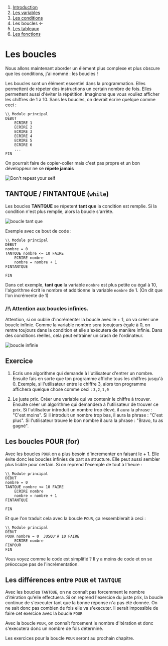 1. [Introduction](../README.md)
1. [Les variables](./variables.md)
1. [Les conditions](./conditions.md)
1. Les boucles ←
1. [Les tableaux](./array.md)
1. [Les fonctions](./function.md)


# Les boucles 

Nous allons maintenant aborder un élément plus complexe et  plus obscure que les conditions, j'ai nommé : les boucles !

Les boucles sont un élément essentiel dans la programmation. Elles permettent de répeter des instructions un certain nombre de fois. Elles permettent aussi d'éviter la répétition. Imaginons que vous vouliez afficher les chiffres de 1 à 10. Sans les boucles, on devrait écrire quelque comme ceci : 


````
\\ Module principal
DÉBUT
    ECRIRE 1
    ECRIRE 2
    ECRIRE 3
    ECRIRE 4
    ECRIRE 5
    ECRIRE 6
    ...
FIN
````
On pourrait faire de copier-coller mais c'est pas propre et un bon développeur ne se **répete jamais**

![Don't repeat your self](https://www.ontestautomation.com/wp-content/uploads/2016/05/keep-calm-and-don-t-repeat-yourself.png)

## TANTQUE / FINTANTQUE (``while``)
Les boucles **TANTQUE** se répetent **tant que** la condition est remplie. Si la condition n'est plus remplie, alors la boucle s'arrête. 

![boucle tant que ](https://upload.wikimedia.org/wikipedia/commons/thumb/5/51/Cf-while-fr.svg/145px-Cf-while-fr.svg.png)

Exemple avec ce bout de code :

````
\\ Module principal
DÉBUT
nombre = 0
TANTQUE nombre <= 10 FAIRE
    ECRIRE nombre
    nombre = nombre + 1
FINTANTQUE

FIN
````
Dans cet exemple, **tant que** la variable ``nombre`` est plus petite ou égal à 10, l'algorithme écrit le nombre et additionne la variable ``nombre`` de 1. (On dit que l'on incrémente de 1)
 
### /!\ Attention aux boucles infinies.

Attention, si on oublie d'incrémenter la boucle avec le + 1, on va créer une boucle infinie. Comme la variable nombre sera tooujours égale à 0, on rentre toujours dans la condition et elle s'exécutera de manière infinie. Dans des conditions réelles, cela peut entraîner un crash de l'ordinateur. 

![boucle infinie](http://aubrylia.a.u.pic.centerblog.net/gif-rite-infinie.gif)


## Exercice
1. Ecris une algorithme qui demande à l'utilisateur d'entrer un nombre. Ensuite fais en sorte que ton programme affiche tous les chiffres jusqu'à 0. 
Exemple, si l'utilisateur entre le chiffre 3, alors ton programme affichera quelque chose comme ceci : ``3,2,1,0``

2. Le juste prix. Créer une variable qui va contenir le chiffre à trouver. Ensuite créer un algorithme qui demandera à l'utilisateur de trouver ce prix. Si l'utilisateur introduit un nombre trop élevé, il aura la phrase : "C'est moins". Si il introduit un nombre trop bas, il aura la phrase : "C'est plus". Si l'utilisateur trouve le bon nombre il aura la phrase : "Bravo, tu as gagné".   


## Les boucles POUR (for)
Avec les boucles ``POUR`` on a plus besoin d'incrementer en faisant le + 1. Elle évite donc les boucles infinies de part sa structure. Elle peut aussi sembler plus lisible pour certain. Si on reprend l'exemple de tout à l'heure : 

````
\\ Module principal
DÉBUT
nombre = 0
TANTQUE nombre <= 10 FAIRE
    ECRIRE nombre
    nombre = nombre + 1
FINTANTQUE

FIN
````

Et que l'on traduit cela avec la boucle ``POUR``, ça ressemblerait à ceci : 

````
\\ Module principal
DÉBUT
POUR nombre = 0  JUSQU'À 10 FAIRE
    ECRIRE nombre
FINPOUR 
FIN 
```` 

Vous voyez comme le code est simplifié ? Il y a moins de code et on se préoccupe pas de l'incrémentation. 

## Les différences entre ``POUR`` et ``TANTQUE``

Avec les boucles ``TANTQUE``, on ne connaît pas forcemment le nombre d'itération qu'elle effectuera. Si on reprend l'exercice du juste prix, la boucle continue de s'executer tant que la bonne  réponse n'a pas été donnée. On ne sait donc pas combien de fois elle va s'executer. Il serait impossible de faire cet exercice avec la boucle ``POUR``

Avec la boucle ``POUR``, on connaît forcement le nombre d'itération et donc s'executera donc un nombre de fois déterminé.

Les exercices pour la boucle ``POUR`` seront au prochain chapitre.






